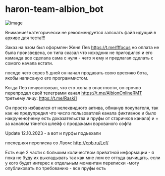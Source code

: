 # haron-team-albion_bot

![image](https://github.com/vlaskinarita/haron-team-albion_bot/assets/120003563/89c1661c-42a7-4793-a4d4-568925711054)

Внимание! категорически не реколмендуется запскать файл идущий в архиве для теста!!!

Заказ на взом был оформлен  Женя Лев https://t.me/fffocus но оплата не была произведена, он типа сказал что исходник не пригодился и его каманда все сделала сама с нуля - чего я ему и предлагал сделать с сомого начала кстати.

послде чего серез 5 дней он начал продавать свою вресияю бота, якобы написаную его программистом.

Когда Лев почувствовал, что его жопа в опастности, он срочно перепродал свой телеграмм канал https://t.me/AlbionOnlineRMT третьему лицу: https://t.me/Raski1

Он просто избавился от нелеквидного актива, обманув покупателя, так как не предупредил что число пользоватлей канала фиктивное и было накручено(чему есть доказательства и пруфы от старичков канала) 
и + за каналом тянется шлейф с продажами ворованого софта

Update 12.10.2023 - а вот и пурфы подъехали

последняя переписка со Лвом: http://cpb.ru/Lef/

Есть еще 2 части с большим количеством приватной информации - я пока не буду их выкладывать так как мне лом ее оттуда вычищать.
если у кого будет интерес к отдельным моментам переписки  -могу опубликовать по требованию - все пруфы есть
